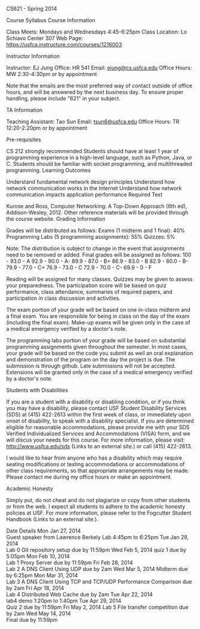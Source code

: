CS621 - Spring 2014

Course Syllabus
Course Information

Class Meets: Mondays and Wednesdays 4:45-6:25pm 
Class Location: Lo Schiavo Center 307
Web Page: https://usfca.instructure.com/courses/1216003

Instructor Information

Instructor: EJ Jung
Office: HR 541
Email: ejung@cs.usfca.edu 
Office Hours: MW 2:30-4:30pm or by appointment

Note that the emails are the most preferred way of contact outside of office hours, and will be answered by the next business day. To ensure proper handling, please include "621" in your subject.

TA Information

Teaching Assistant: Tao Sun
Email: tsun6@usfca.edu 
Office Hours: TR 12:20-2:20pm or by appointment

Pre-requisites

CS 212 strongly recommended
Students should have at least 1 year of programming experience in a high-level language, such as Python, Java, or C.
Students should be familiar with socket programming, and multithreaded programming.
Learning Outcomes

Understand fundamental network design principles
Understand how network communication works in the Internet
Understand how network communication impacts application performance
Required Text

Kurose and Ross, Computer Networking: A Top-Down Approach (6th ed), Addison-Wesley, 2012.
Other reference materials will be provided through the course website.
Grading Information

Grades will be distributed as follows:
Exams (1 midterm and 1 final): 40% 
Programming Labs (5 programming assignments): 55% 
Quizzes: 5%

Note: The distribution is subject to change in the event that assignments need to be removed or added.
Final grades will be assigned as follows: 
100 - 93.0 - A 
92.9 - 90.0 - A- 
89.9 - 87.0 - B+ 
86.9 - 83.0 - B 
82.9 - 80.0 - B- 
79.9 - 77.0 - C+ 
76.9 - 73.0 - C 
72.9 - 70.0 - C- 
69.9 - 0 - F

Reading will be assigned for many classes.  Quizzes may be given to assess your preparedness.  The participation score will be based on quiz performance, class attendance, summaries of required papers, and participation in class discussion and activities.

The exam portion of your grade will be based on one in-class midterm and a final exam. You are responsible for being in class on the day of the exam (including the final exam). Make-up exams will be given only in the case of a medical emergency verified by a doctor's note. 

The programming labs portion of your grade will be based on substantial programming assignments given throughout the semester. In most cases, your grade will be based on the code you submit as well an oral explanation and demonstration of the program on the day the project is due. The submission is through github. Late submissions will not be accepted.  Extensions will be granted only in the case of a medical emergency verified by a doctor's note.

Students with Disabilities

If you are a student with a disability or disabling condition, or if you think you may have a disability, please contact USF Student Disability Services (SDS) at (415) 422-2613 within the first week of class, or immediately upon onset of disability, to speak with a disability specialist. If you are determined eligible for reasonable accommodations, please provide me with your SDS Verified Individualized Services and Accommodations (VISA) form, and we will discus your needs for this course. For more information, please visit: http://www.usfca.edu/sds (Links to an external site.) or call (415) 422-2613.

I would like to hear from anyone who has a disability which may require seating modifications or testing accommodations or accommodations of other class requirements, so that appropriate arrangements may be made. Please contact me during my office hours or make an appointment.

Academic Honesty

Simply put, do not cheat and do not plagiarize or copy from other students or from the web. I expect all students to adhere to the academic honesty policies at USF. For more information, please refer to the Fogcutter Student Handbook (Links to an external site.).

 
Date	Details
Mon Jan 27, 2014	
Guest speaker from Lawrence Berkely Lab	4:45pm to 6:25pm
Tue Jan 28, 2014	
Lab 0 Git repository setup	due by 11:59pm
Wed Feb 5, 2014	
quiz 1	due by 5:05pm
Mon Feb 10, 2014	
Lab 1 Proxy Server	due by 11:59pm
Fri Feb 28, 2014	
Lab 2 A DNS Client Using UDP	due by 2am
Wed Mar 5, 2014	
Midterm	due by 6:25pm
Mon Mar 31, 2014	
Lab 3 A DNS Client Using TCP and TCP/UDP Performance Comparison	due by 2am
Fri Apr 18, 2014	
Lab 4 Distributed Web Cache	due by 2am
Tue Apr 22, 2014	
lab4 demo	1:20pm to 1:40pm
Tue Apr 29, 2014	
Quiz 2	due by 11:59pm
Fri May 2, 2014	
Lab 5 File transfer competition	due by 2am
Wed May 14, 2014	
Final	due by 11:59pm
